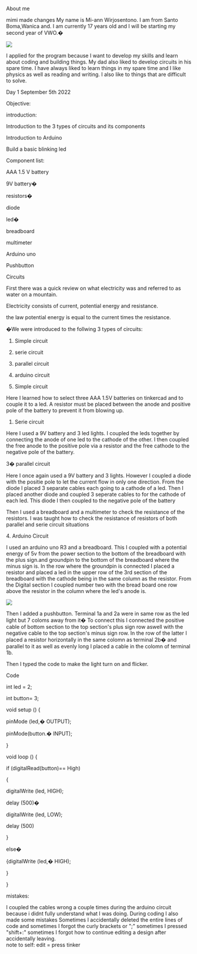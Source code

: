 About me

mimi made changes 
My name is Mi-ann Wirjosentono. I am from Santo Boma,Wanica and. I am currently 17 years old and I will be starting my second year of VWO.�

![](https://lh6.googleusercontent.com/vvrq8colqale10AmB0lF_pn1QCbEpq_xd2HBcTv21lDSEjDLbY9a0zG3TA5iqwiwozoylSL1YpC-tDpvkahqYM1azyizSTi-IWdUYt5Lph30AGX52QtBs-m0YTVxTOFCpsoTjJN7GMrAjB6Pc2MJztw)

I applied for the program because I want to develop my skills and learn about coding and building things. My dad also liked to develop circuits in his spare time. I have always liked to learn things in my spare time and I like physics as well as reading and writing. I also like to things that are difficult to solve.

Day 1 September 5th 2022

Objective:

introduction:

Introduction to the 3 types of circuits and its components

Introduction to Arduino

Build a basic blinking led

Component list:

AAA 1.5 V battery

9V battery�

resistors�

diode

led�

breadboard

multimeter

Arduino uno

Pushbutton

Circuits

First there was a quick review on what electricity was and referred to as water on a mountain.

Electricity consists of current, potential energy and resistance.

the law potential energy is equal to the current times the resistance.

�We were introduced to the follwing 3 types of circuits:

1.  Simple circuit

2.  serie circuit

3.  parallel circuit

4.  arduino circuit

1.  Simple circuit

Here I learned how to select three AAA 1.5V batteries on tinkercad and to couple it to a led. A resistor must be placed between the anode and positive pole of the battery to prevent it from blowing up.

1.  Serie circuit

Here I used a 9V battery and 3 led lights. I coupled the leds together by connecting the anode of one led to the cathode of the other. I then coupled the free anode to the positive pole via a resistor and the free cathode to the negative pole of the battery.

3� parallel circuit

Here I once again used a 9V battery and 3 lights. However I coupled a diode with the positie pole to let the current flow in only one direction. From the diode I placed 3 separate cables each going to a cathode of a led. Then I placed another diode and coupled 3 seperate cables to for the cathode of each led. This diode I then coupled to the negative pole of the battery

Then I used a breadboard and a multimeter to check the resistance of the resistors. I was taught how to check the resistance of resistors of both parallel and serie circuit situations

4\. Arduino Circuit

I used an arduino uno R3 and a breadboard. This I coupled with a potential energy of 5v from the power section to the bottom of the breadboard with the plus sign.and groundpin to the bottom of the breadboard where the minus sign is. In the row where the groundpin is connected I placed a resistor and placed a led in the upper row of the 3rd section of the breadboard with the cathode being in the same column as the resistor. From the Digital section I coupled number two with the bread board one row above the resistor in the column where the led's anode is.

![](https://lh6.googleusercontent.com/ixRebLrgx76dG2e-4HWwFvNUzS7BzyccIF9lHyQJYF9yKq2FFZIVqUz-kGNsNTFfHT932MgD-ISfV_F27N-B3mg6V8LxcZTDyZZcHwX1D2YGie6zms9963IU6M9nmAjoXT5Wi7470YGGFSVU3tbL_nk)

Then I added a pushbutton. Terminal 1a and 2a were in same row as the led light but 7 coloms away from it� To connect this I connected the positive cable of bottom section to the top section's plus sign row aswell with the negative cable to the top section's minus sign row. In the row of the latter I placed a resistor horizontally in the same colomn as terminal 2b� and parallel to it as well as evenly long I placed a cable in the colomn of terminal 1b.

Then I typed the code to make the light turn on and flicker.

Code

int led = 2;

int button= 3;

void setup () {

pinMode (led,� OUTPUT);

pinMode(button.� INPUT);

}

void loop () {

if (digitalRead(button)== High)

{

digitalWrite (led, HIGH);

delay (500)�

digitalWrite (led, LOW);

delay (500)

}

else�

{digitalWrite (led,� HIGH);

}

}

mistakes:

I coupled the cables wrong a couple times during the arduino circuit because i didnt fully understand what I was doing. During coding I also made some mistakes Sometimes I accidentally deleted the entire lines of code and sometimes I forgot the curly brackets or ";" sometimes I pressed "shift+:" sometimes I forgot how to continue editing a design after accidentally leaving.\
note to self: edit = press tinker